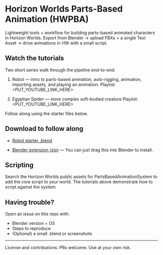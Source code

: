 # Horizon Worlds Parts-Based Animation (HWPBA)

Lightweight tools + workflow for building parts-based animated characters in Horizon Worlds. Export from Blender → upload FBXs + a single Text Asset → drive animations in HW with a small script.

## Watch the tutorials

Two short series walk through the pipeline end-to-end:

1) Robot — intro to parts-based animation, auto-rigging, animation, importing assets, and playing an animation.
   Playlist: <PUT_YOUTUBE_LINK_HERE>

2) Egyptian Spider — more complex soft-bodied creature
   Playlist: <PUT_YOUTUBE_LINK_HERE>

Follow along using the starter files below.

## Download to follow along

- [Robot starter .blend](https://raw.githubusercontent.com/todd-roberts/HWPBA/main/blendFiles/BeepyBoop.zip)  

- [Blender extension (zip)](https://raw.githubusercontent.com/todd-roberts/HWPBA/main/hwpbaExtension.zip) — You can just drag this into Blender to install.  
  
## Scripting

Search the Horizon Worlds public assets for PartsBasedAnimationSystem to add the core script to your world. The tutorials above demonstrate how to script against the system.


## Having trouble?

Open an issue on this repo with:
- Blender version + OS
- Steps to reproduce
- (Optional) a small .blend or screenshots


---

License and contributions: PRs welcome. Use at your own risk.
